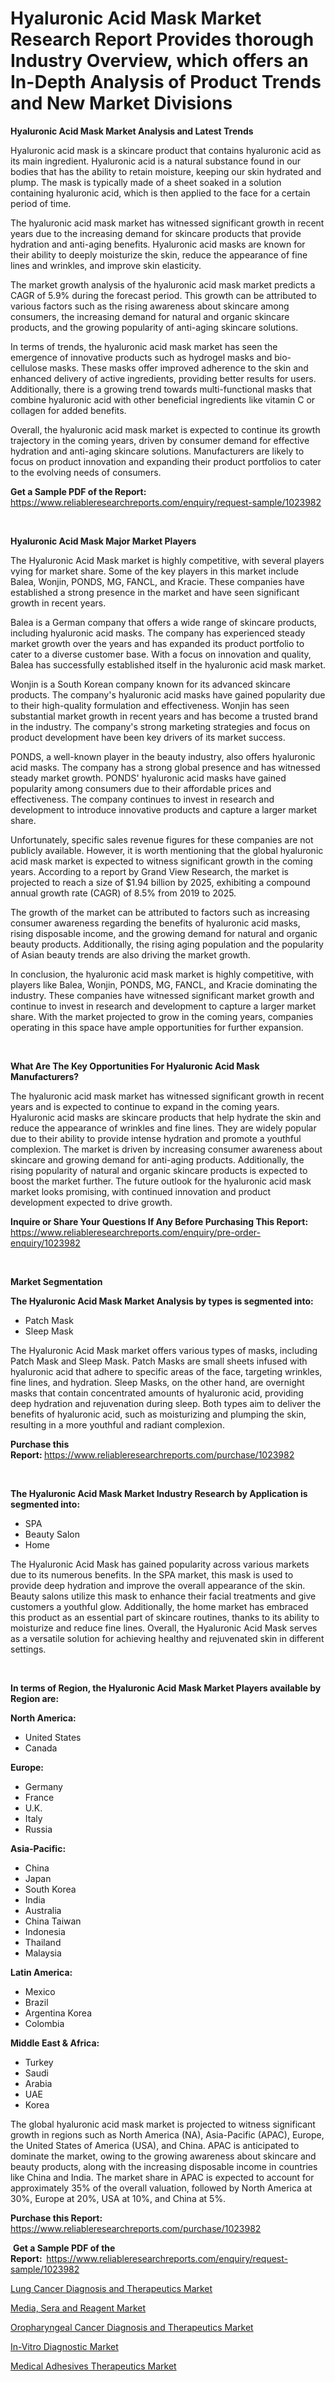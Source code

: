 <p><h1>Hyaluronic Acid Mask Market Research Report Provides thorough Industry Overview, which offers an In-Depth Analysis of Product Trends and New Market Divisions</h1></p><p><strong>Hyaluronic Acid Mask Market Analysis and Latest Trends</strong></p>
<p><p>Hyaluronic acid mask is a skincare product that contains hyaluronic acid as its main ingredient. Hyaluronic acid is a natural substance found in our bodies that has the ability to retain moisture, keeping our skin hydrated and plump. The mask is typically made of a sheet soaked in a solution containing hyaluronic acid, which is then applied to the face for a certain period of time.</p><p>The hyaluronic acid mask market has witnessed significant growth in recent years due to the increasing demand for skincare products that provide hydration and anti-aging benefits. Hyaluronic acid masks are known for their ability to deeply moisturize the skin, reduce the appearance of fine lines and wrinkles, and improve skin elasticity.</p><p>The market growth analysis of the hyaluronic acid mask market predicts a CAGR of 5.9% during the forecast period. This growth can be attributed to various factors such as the rising awareness about skincare among consumers, the increasing demand for natural and organic skincare products, and the growing popularity of anti-aging skincare solutions.</p><p>In terms of trends, the hyaluronic acid mask market has seen the emergence of innovative products such as hydrogel masks and bio-cellulose masks. These masks offer improved adherence to the skin and enhanced delivery of active ingredients, providing better results for users. Additionally, there is a growing trend towards multi-functional masks that combine hyaluronic acid with other beneficial ingredients like vitamin C or collagen for added benefits.</p><p>Overall, the hyaluronic acid mask market is expected to continue its growth trajectory in the coming years, driven by consumer demand for effective hydration and anti-aging skincare solutions. Manufacturers are likely to focus on product innovation and expanding their product portfolios to cater to the evolving needs of consumers.</p></p>
<p><strong>Get a Sample PDF of the Report:&nbsp;</strong> <a href="https://www.reliableresearchreports.com/enquiry/request-sample/1023982">https://www.reliableresearchreports.com/enquiry/request-sample/1023982</a></p>
<p>&nbsp;</p>
<p><strong>Hyaluronic Acid Mask Major Market Players</strong></p>
<p><p>The Hyaluronic Acid Mask market is highly competitive, with several players vying for market share. Some of the key players in this market include Balea, Wonjin, PONDS, MG, FANCL, and Kracie. These companies have established a strong presence in the market and have seen significant growth in recent years.</p><p>Balea is a German company that offers a wide range of skincare products, including hyaluronic acid masks. The company has experienced steady market growth over the years and has expanded its product portfolio to cater to a diverse customer base. With a focus on innovation and quality, Balea has successfully established itself in the hyaluronic acid mask market.</p><p>Wonjin is a South Korean company known for its advanced skincare products. The company's hyaluronic acid masks have gained popularity due to their high-quality formulation and effectiveness. Wonjin has seen substantial market growth in recent years and has become a trusted brand in the industry. The company's strong marketing strategies and focus on product development have been key drivers of its market success.</p><p>PONDS, a well-known player in the beauty industry, also offers hyaluronic acid masks. The company has a strong global presence and has witnessed steady market growth. PONDS' hyaluronic acid masks have gained popularity among consumers due to their affordable prices and effectiveness. The company continues to invest in research and development to introduce innovative products and capture a larger market share.</p><p>Unfortunately, specific sales revenue figures for these companies are not publicly available. However, it is worth mentioning that the global hyaluronic acid mask market is expected to witness significant growth in the coming years. According to a report by Grand View Research, the market is projected to reach a size of $1.94 billion by 2025, exhibiting a compound annual growth rate (CAGR) of 8.5% from 2019 to 2025.</p><p>The growth of the market can be attributed to factors such as increasing consumer awareness regarding the benefits of hyaluronic acid masks, rising disposable income, and the growing demand for natural and organic beauty products. Additionally, the rising aging population and the popularity of Asian beauty trends are also driving the market growth.</p><p>In conclusion, the hyaluronic acid mask market is highly competitive, with players like Balea, Wonjin, PONDS, MG, FANCL, and Kracie dominating the industry. These companies have witnessed significant market growth and continue to invest in research and development to capture a larger market share. With the market projected to grow in the coming years, companies operating in this space have ample opportunities for further expansion.</p></p>
<p>&nbsp;</p>
<p><strong>What Are The Key Opportunities For Hyaluronic Acid Mask Manufacturers?</strong></p>
<p><p>The hyaluronic acid mask market has witnessed significant growth in recent years and is expected to continue to expand in the coming years. Hyaluronic acid masks are skincare products that help hydrate the skin and reduce the appearance of wrinkles and fine lines. They are widely popular due to their ability to provide intense hydration and promote a youthful complexion. The market is driven by increasing consumer awareness about skincare and growing demand for anti-aging products. Additionally, the rising popularity of natural and organic skincare products is expected to boost the market further. The future outlook for the hyaluronic acid mask market looks promising, with continued innovation and product development expected to drive growth.</p></p>
<p><strong>Inquire or Share Your Questions If Any Before Purchasing This Report:</strong> <a href="https://www.reliableresearchreports.com/enquiry/pre-order-enquiry/1023982">https://www.reliableresearchreports.com/enquiry/pre-order-enquiry/1023982</a></p>
<p>&nbsp;</p>
<p><strong>Market Segmentation</strong></p>
<p><strong>The Hyaluronic Acid Mask Market Analysis by types is segmented into:</strong></p>
<p><ul><li>Patch Mask</li><li>Sleep Mask</li></ul></p>
<p><p>The Hyaluronic Acid Mask market offers various types of masks, including Patch Mask and Sleep Mask. Patch Masks are small sheets infused with hyaluronic acid that adhere to specific areas of the face, targeting wrinkles, fine lines, and hydration. Sleep Masks, on the other hand, are overnight masks that contain concentrated amounts of hyaluronic acid, providing deep hydration and rejuvenation during sleep. Both types aim to deliver the benefits of hyaluronic acid, such as moisturizing and plumping the skin, resulting in a more youthful and radiant complexion.</p></p>
<p><strong>Purchase this Report:&nbsp;</strong><a href="https://www.reliableresearchreports.com/purchase/1023982">https://www.reliableresearchreports.com/purchase/1023982</a></p>
<p>&nbsp;</p>
<p><strong>The Hyaluronic Acid Mask Market Industry Research by Application is segmented into:</strong></p>
<p><ul><li>SPA</li><li>Beauty Salon</li><li>Home</li></ul></p>
<p><p>The Hyaluronic Acid Mask has gained popularity across various markets due to its numerous benefits. In the SPA market, this mask is used to provide deep hydration and improve the overall appearance of the skin. Beauty salons utilize this mask to enhance their facial treatments and give customers a youthful glow. Additionally, the home market has embraced this product as an essential part of skincare routines, thanks to its ability to moisturize and reduce fine lines. Overall, the Hyaluronic Acid Mask serves as a versatile solution for achieving healthy and rejuvenated skin in different settings.</p></p>
<p>&nbsp;</p>
<p><strong>In terms of Region, the Hyaluronic Acid Mask Market Players available by Region are:</strong></p>
<p>
    <p> <strong> North America: </strong>
        <ul>
            <li>United States</li>
            <li>Canada</li>
        </ul>
        </p> 
    <p> <strong> Europe: </strong>
        <ul>
            <li>Germany</li>
            <li>France</li>
            <li>U.K.</li>
            <li>Italy</li>
            <li>Russia</li>
        </ul>
        </p> 
    <p> <strong> Asia-Pacific: </strong>
        <ul>
            <li>China</li>
            <li>Japan</li>
            <li>South Korea</li>
            <li>India</li>
            <li>Australia</li>
            <li>China Taiwan</li>
            <li>Indonesia</li>
            <li>Thailand</li>
            <li>Malaysia</li>
        </ul>
        </p> 
    <p> <strong> Latin America: </strong>
        <ul>
            <li>Mexico</li>
            <li>Brazil</li>
            <li>Argentina Korea</li>
            <li>Colombia</li>
        </ul>
        </p> 
    <p> <strong> Middle East & Africa: </strong>
        <ul>
            <li>Turkey</li>
            <li>Saudi</li>
            <li>Arabia</li>
            <li>UAE</li>
            <li>Korea</li>
        </ul>
    </p>
    </p>
<p><p>The global hyaluronic acid mask market is projected to witness significant growth in regions such as North America (NA), Asia-Pacific (APAC), Europe, the United States of America (USA), and China. APAC is anticipated to dominate the market, owing to the growing awareness about skincare and beauty products, along with the increasing disposable income in countries like China and India. The market share in APAC is expected to account for approximately 35% of the overall valuation, followed by North America at 30%, Europe at 20%, USA at 10%, and China at 5%.</p></p>
<p><strong>Purchase this Report: </strong><a href="https://www.reliableresearchreports.com/purchase/1023982">https://www.reliableresearchreports.com/purchase/1023982</a></p>
<p>&nbsp;<strong>Get a Sample PDF of the Report:&nbsp;&nbsp;</strong><a href="https://www.reliableresearchreports.com/enquiry/request-sample/1023982">https://www.reliableresearchreports.com/enquiry/request-sample/1023982</a></p>
<p><strong></strong></p>
<p><p><a href="https://medium.com/@brandonarmstrong5/lung-cancer-diagnosis-and-therapeutics-market-competitive-analysis-market-trends-and-forecast-to-c5a95ed9b814">Lung Cancer Diagnosis and Therapeutics Market</a></p><p><a href="https://medium.com/@brandonarmstrong5/media-sera-and-reagent-market-size-reveals-the-best-marketing-channels-in-global-industry-61e6486970b0">Media, Sera and Reagent Market</a></p><p><a href="https://medium.com/p/346ba65ea913/edit">Oropharyngeal Cancer Diagnosis and Therapeutics Market</a></p><p><a href="https://medium.com/@brandonarmstrong5/analyzing-in-vitro-diagnostic-market-global-industry-perspective-and-forecast-2024-to-2031-ebeb7e877b4b">In-Vitro Diagnostic Market</a></p><p><a href="https://medium.com/@brandonarmstrong5/decoding-medical-adhesives-therapeutics-market-metrics-market-share-trends-and-growth-patterns-b12d5ff92496">Medical Adhesives Therapeutics Market</a></p></p>